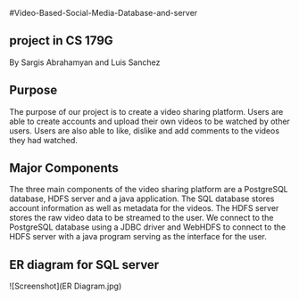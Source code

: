 #Video-Based-Social-Media-Database-and-server
## project in CS 179G
By Sargis Abrahamyan and Luis Sanchez

## Purpose
The purpose of our project is to create a video sharing platform. Users are able to create accounts and upload their own videos to be watched by other users. Users are also able to like, dislike and add comments to the videos they had watched.  

## Major Components 
The three main components of the video sharing platform are a PostgreSQL database, HDFS server and a java application. The SQL database stores account information as well as metadata for the videos. The HDFS server stores the raw video data to be streamed to the user. We connect to the PostgreSQL database using a JDBC driver and WebHDFS to connect to the HDFS server with a java program serving as the interface for the user. 

## ER diagram for SQL server
![Screenshot](ER Diagram.jpg)
